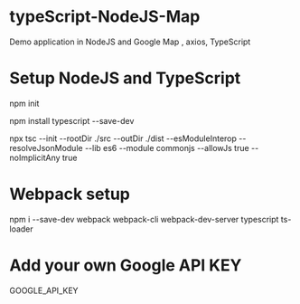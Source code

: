 # typeScript-NodeJS-Map
Demo application in NodeJS and Google Map , axios, TypeScript

# Setup NodeJS and TypeScript
npm init

npm install typescript --save-dev

npx tsc --init --rootDir ./src --outDir ./dist --esModuleInterop --resolveJsonModule --lib es6 --module commonjs --allowJs true --noImplicitAny true

# Webpack setup 
npm i --save-dev webpack webpack-cli webpack-dev-server typescript ts-loader

# Add your own Google API KEY
GOOGLE_API_KEY